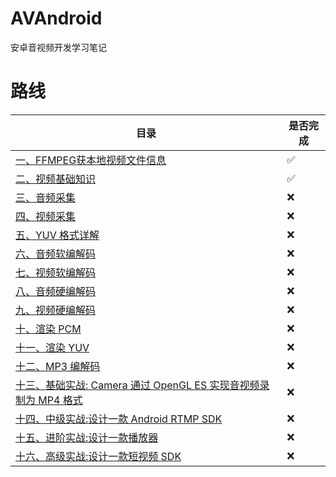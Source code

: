# AVAndroid
安卓音视频开发学习笔记
# 路线
| 目录                                      | 是否完成 |
| ----------------------------------------- | -------- |
| [一、FFMPEG获本地视频文件信息](https://github.com/shizishen/FFmpeg-Android/blob/main/app/src/main/cpp/ffmpegAnalyStreams.cpp)            | ✅        |
| [二、视频基础知识](https://pcmk1ozihf.feishu.cn/docx/JWhHd2VwxoSmezx4TFCcBcCPnxe?from=from_copylink)                      | ✅         |
| [三、音频采集]()                          | ❌        |
| [四、视频采集]()                          | ❌        |
| [五、YUV 格式详解]()                      | ❌        |
| [六、音频软编解码]()                      | ❌        |
| [七、视频软编解码]()                      | ❌        |
| [八、音频硬编解码]()                      | ❌        |
| [九、视频硬编解码]()                      | ❌        |
| [十、渲染 PCM]()                          | ❌        |
| [十一、渲染 YUV]()                        | ❌        |
| [十二、MP3 编解码]()                      | ❌        |
| [十三、基础实战: Camera 通过 OpenGL ES 实现音视频录制为 MP4 格式]()                 | ❌        |
| [十四、中级实战:设计一款 Android RTMP SDK ]() | ❌        |
| [十五、进阶实战:设计一款播放器]()             | ❌        |
| [十六、高级实战:设计一款短视频 SDK]()         | ❌        |
